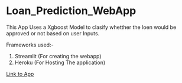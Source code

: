 # Loan_Prediction_WebApp

This App Uses a Xgboost Model to clasify whetther the loen would be approved or not based on user Inputs.

Frameworks used:-

1. Streamlit (For creating the webapp)
2. Heroku (For Hosting The application)

[Link to App](https://fathomless-reef-35952.herokuapp.com/)
